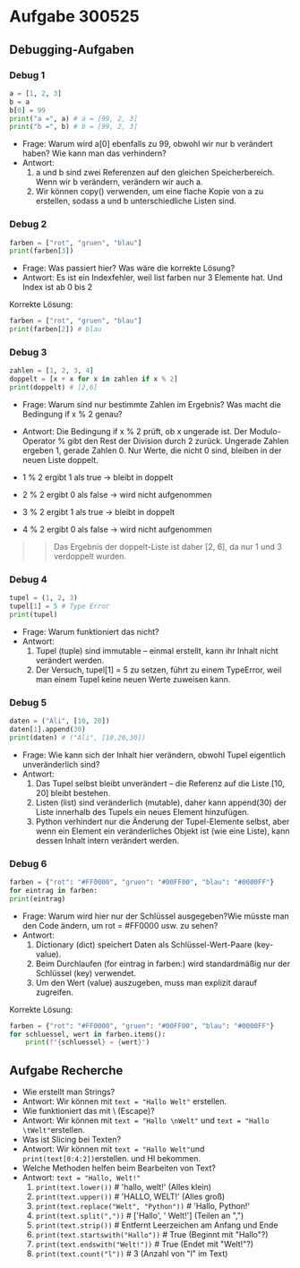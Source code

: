 # Aufgabe 300525

## Debugging-Aufgaben

### Debug 1

```python
a = [1, 2, 3]
b = a
b[0] = 99
print("a =", a) # a = [99, 2, 3]
print("b =", b) # b = [99, 2, 3]
```

- Frage: Warum wird a[0] ebenfalls zu 99, obwohl wir nur b verändert haben? Wie kann man das verhindern?
- Antwort:
  1. a und b sind zwei Referenzen auf den gleichen Speicherbereich. Wenn wir b verändern, verändern wir auch a.
  2. Wir können copy() verwenden, um eine flache Kopie von a zu erstellen, sodass a und b unterschiedliche Listen sind.

### Debug 2

```python
farben = ["rot", "gruen", "blau"]
print(farben[3])
```

- Frage: Was passiert hier? Was wäre die korrekte Lösung?
- Antwort: Es ist ein Indexfehler, weil list farben nur 3 Elemente hat. Und Index ist ab 0 bis 2

Korrekte Lösung:

```python
farben = ["rot", "gruen", "blau"]
print(farben[2]) # blau
```

### Debug 3

```python
zahlen = [1, 2, 3, 4]
doppelt = [x + x for x in zahlen if x % 2]
print(doppelt) # [2,6]
```

- Frage: Warum sind nur bestimmte Zahlen im Ergebnis? Was macht die Bedingung if x % 2 genau?
- Antwort: Die Bedingung if x % 2 prüft, ob x ungerade ist. Der Modulo-Operator % gibt den Rest der Division durch 2 zurück. Ungerade Zahlen ergeben 1, gerade Zahlen 0. Nur Werte, die nicht 0 sind, bleiben in der neuen Liste doppelt.

- 1 % 2 ergibt 1 als true → bleibt in doppelt
- 2 % 2 ergibt 0 als false → wird nicht aufgenommen
- 3 % 2 ergibt 1 als true → bleibt in doppelt
- 4 % 2 ergibt 0 als false → wird nicht aufgenommen

> > Das Ergebnis der doppelt-Liste ist daher [2, 6], da nur 1 und 3 verdoppelt wurden.

### Debug 4

```python
tupel = (1, 2, 3)
tupel[1] = 5 # Type Error
print(tupel)
```

- Frage: Warum funktioniert das nicht?
- Antwort:
  1. Tupel (tuple) sind immutable – einmal erstellt, kann ihr Inhalt nicht verändert werden.
  2. Der Versuch, tupel[1] = 5 zu setzen, führt zu einem TypeError, weil man einem Tupel keine neuen Werte zuweisen kann.

### Debug 5

```Python
daten = ("Ali", [10, 20])
daten[1].append(30)
print(daten) # ("Ali", [10,20,30])
```

- Frage: Wie kann sich der Inhalt hier verändern, obwohl Tupel eigentlich unveränderlich sind?
- Antwort:
  1. Das Tupel selbst bleibt unverändert – die Referenz auf die Liste [10, 20] bleibt bestehen.
  2. Listen (list) sind veränderlich (mutable), daher kann append(30) der Liste innerhalb des Tupels ein neues Element hinzufügen.
  3. Python verhindert nur die Änderung der Tupel-Elemente selbst, aber wenn ein Element ein veränderliches Objekt ist (wie eine Liste), kann dessen Inhalt intern verändert werden.

### Debug 6

```python
farben = {"rot": "#FF0000", "gruen": "#00FF00", "blau": "#0000FF"}
for eintrag in farben:
print(eintrag)
```

- Frage: Warum wird hier nur der Schlüssel ausgegeben?Wie müsste man den Code ändern, um rot = #FF0000 usw. zu sehen?
- Antwort:
  1. Dictionary (dict) speichert Daten als Schlüssel-Wert-Paare (key-value).
  2. Beim Durchlaufen (for eintrag in farben:) wird standardmäßig nur der Schlüssel (key) verwendet.
  3. Um den Wert (value) auszugeben, muss man explizit darauf zugreifen.

Korrekte Lösung:

```python
farben = {"rot": "#FF0000", "gruen": "#00FF00", "blau": "#0000FF"}
for schluessel, wert in farben.items():
    print(f"{schluessel} = {wert}")
```

## Aufgabe Recherche

- Wie erstellt man Strings?
- Antwort: Wir können mit `text = "Hallo Welt"` erstellen.
- Wie funktioniert das mit \ (Escape)?
- Antwort: Wir können mit `text = "Hallo \nWelt"` und `text = "Hallo \tWelt"`erstellen.
- Was ist Slicing bei Texten?
- Antwort: Wir können mit `text = "Hallo Welt"`und `print(text[0:4:2])`erstellen. und Hl bekommen.
- Welche Methoden helfen beim Bearbeiten von Text?
- Antwort: `text = "Hallo, Welt!"`
  1. `print(text.lower())` # 'hallo, welt!' (Alles klein)
  2. `print(text.upper())` # 'HALLO, WELT!' (Alles groß)
  3. `print(text.replace("Welt", "Python"))` # 'Hallo, Python!'
  4. `print(text.split(","))` # ['Hallo', ' Welt!'] (Teilen an ",")
  5. `print(text.strip())` # Entfernt Leerzeichen am Anfang und Ende
  6. `print(text.startswith("Hallo"))` # True (Beginnt mit "Hallo"?)
  7. `print(text.endswith("Welt!"))` # True (Endet mit "Welt!"?)
  8. `print(text.count("l"))` # 3 (Anzahl von "l" im Text)
